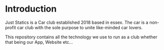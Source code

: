 # Introduction

Just Statics is a Car club established 2018 based in essex. The car is a non-profit car club with the sole purpose to unite like-minded car lovers.

This repository contains all the technology we use to run as a club whether that being our App, Website etc...

